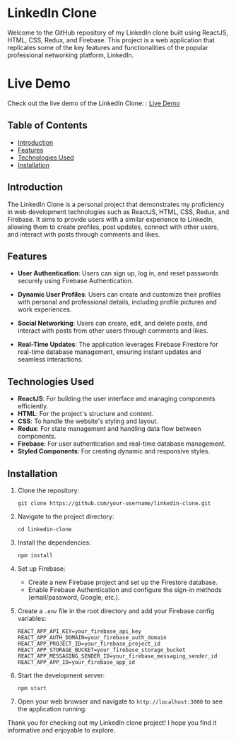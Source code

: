 # LinkedIn Clone

Welcome to the GitHub repository of my LinkedIn clone built using ReactJS, HTML, CSS, Redux, and Firebase. This project is a web application that replicates some of the key features and functionalities of the popular professional networking platform, LinkedIn.

# Live Demo

Check out the live demo of the LinkedIn Clone: : [Live Demo](http://linkedin-clone-rahil1202.netlify.app)

## Table of Contents

- [Introduction](#introduction)
- [Features](#features)
- [Technologies Used](#technologies-used)
- [Installation](#installation)


## Introduction

The LinkedIn Clone is a personal project that demonstrates my proficiency in web development technologies such as ReactJS, HTML, CSS, Redux, and Firebase. It aims to provide users with a similar experience to LinkedIn, allowing them to create profiles, post updates, connect with other users, and interact with posts through comments and likes.

## Features

- **User Authentication**: Users can sign up, log in, and reset passwords securely using Firebase Authentication.

- **Dynamic User Profiles**: Users can create and customize their profiles with personal and professional details, including profile pictures and work experiences.

- **Social Networking**: Users can create, edit, and delete posts, and interact with posts from other users through comments and likes.

- **Real-Time Updates**: The application leverages Firebase Firestore for real-time database management, ensuring instant updates and seamless interactions.

## Technologies Used

- **ReactJS**: For building the user interface and managing components efficiently.
- **HTML**: For the project's structure and content.
- **CSS**: To handle the website's styling and layout.
- **Redux**: For state management and handling data flow between components.
- **Firebase**: For user authentication and real-time database management.
- **Styled Components**: For creating dynamic and responsive styles.

## Installation

1. Clone the repository:
   ```
   git clone https://github.com/your-username/linkedin-clone.git
   ```

2. Navigate to the project directory:
   ```
   cd linkedin-clone
   ```

3. Install the dependencies:
   ```
   npm install
   ```

4. Set up Firebase:
   - Create a new Firebase project and set up the Firestore database.
   - Enable Firebase Authentication and configure the sign-in methods (email/password, Google, etc.).

5. Create a `.env` file in the root directory and add your Firebase config variables:
   ```
   REACT_APP_API_KEY=your_firebase_api_key
   REACT_APP_AUTH_DOMAIN=your_firebase_auth_domain
   REACT_APP_PROJECT_ID=your_firebase_project_id
   REACT_APP_STORAGE_BUCKET=your_firebase_storage_bucket
   REACT_APP_MESSAGING_SENDER_ID=your_firebase_messaging_sender_id
   REACT_APP_APP_ID=your_firebase_app_id
   ```

6. Start the development server:
   ```
   npm start
   ```

7. Open your web browser and navigate to `http://localhost:3000` to see the application running.


Thank you for checking out my LinkedIn clone project! I hope you find it informative and enjoyable to explore.

